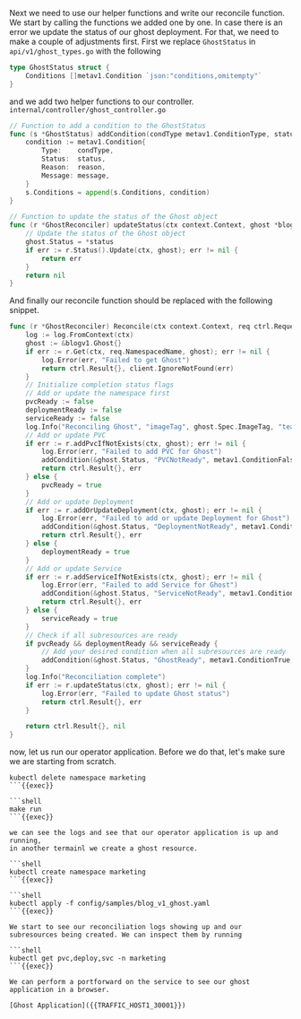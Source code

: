 Next we need to use our helper functions and write our reconcile function. We start by calling the functions we added one by one. 
In case there is an error we update the status of our ghost deployment. For that, we need to make a couple of adjustments first.
First we replace `GhostStatus` in `api/v1/ghost_types.go` with the following

```go
type GhostStatus struct {
    Conditions []metav1.Condition `json:"conditions,omitempty"`
}
```

and we add two helper functions to our controller. `internal/controller/ghost_controller.go`

```go
// Function to add a condition to the GhostStatus
func (s *GhostStatus) addCondition(condType metav1.ConditionType, status metav1.ConditionStatus, reason, message string) {
    condition := metav1.Condition{
        Type:    condType,
        Status:  status,
        Reason:  reason,
        Message: message,
    }
    s.Conditions = append(s.Conditions, condition)
}

// Function to update the status of the Ghost object
func (r *GhostReconciler) updateStatus(ctx context.Context, ghost *blogv1.Ghost, status *blogv1.GhostStatus) error {
    // Update the status of the Ghost object
    ghost.Status = *status
    if err := r.Status().Update(ctx, ghost); err != nil {
        return err
    }
    return nil
}
```
And finally our reconcile function should be replaced with the following snippet.

```go
func (r *GhostReconciler) Reconcile(ctx context.Context, req ctrl.Request) (ctrl.Result, error) {
	log := log.FromContext(ctx)
	ghost := &blogv1.Ghost{}
	if err := r.Get(ctx, req.NamespacedName, ghost); err != nil {
		log.Error(err, "Failed to get Ghost")
		return ctrl.Result{}, client.IgnoreNotFound(err)
	}
	// Initialize completion status flags
	// Add or update the namespace first
	pvcReady := false
	deploymentReady := false
	serviceReady := false
	log.Info("Reconciling Ghost", "imageTag", ghost.Spec.ImageTag, "team", ghost.ObjectMeta.Namespace)
	// Add or update PVC
	if err := r.addPvcIfNotExists(ctx, ghost); err != nil {
		log.Error(err, "Failed to add PVC for Ghost")
		addCondition(&ghost.Status, "PVCNotReady", metav1.ConditionFalse, "PVCNotReady", "Failed to add PVC for Ghost")
		return ctrl.Result{}, err
	} else {
		pvcReady = true
	}
	// Add or update Deployment
	if err := r.addOrUpdateDeployment(ctx, ghost); err != nil {
		log.Error(err, "Failed to add or update Deployment for Ghost")
		addCondition(&ghost.Status, "DeploymentNotReady", metav1.ConditionFalse, "DeploymentNotReady", "Failed to add or update Deployment for Ghost")
		return ctrl.Result{}, err
	} else {
		deploymentReady = true
	}
	// Add or update Service
	if err := r.addServiceIfNotExists(ctx, ghost); err != nil {
		log.Error(err, "Failed to add Service for Ghost")
		addCondition(&ghost.Status, "ServiceNotReady", metav1.ConditionFalse, "ServiceNotReady", "Failed to add Service for Ghost")
		return ctrl.Result{}, err
	} else {
		serviceReady = true
	}
	// Check if all subresources are ready
	if pvcReady && deploymentReady && serviceReady {
		// Add your desired condition when all subresources are ready
		addCondition(&ghost.Status, "GhostReady", metav1.ConditionTrue, "AllSubresourcesReady", "All subresources are ready")
	}
	log.Info("Reconciliation complete")
	if err := r.updateStatus(ctx, ghost); err != nil {
		log.Error(err, "Failed to update Ghost status")
		return ctrl.Result{}, err
	}

	return ctrl.Result{}, nil
}
```
now, let us run our operator application. Before we do that, let's make sure we are starting from scratch.

```shell
kubectl delete namespace marketing
```{{exec}}

```shell
make run
```{{exec}}

we can see the logs and see that our operator application is up and running, 
in another termainl we create a ghost resource.

```shell
kubectl create namespace marketing
```{{exec}}

```shell
kubectl apply -f config/samples/blog_v1_ghost.yaml
```{{exec}}

We start to see our reconciliation logs showing up and our subresources being created. We can inspect them by running 

```shell
kubectl get pvc,deploy,svc -n marketing
```{{exec}}

We can perform a portforward on the service to see our ghost application in a browser.

[Ghost Application]({{TRAFFIC_HOST1_30001}})

